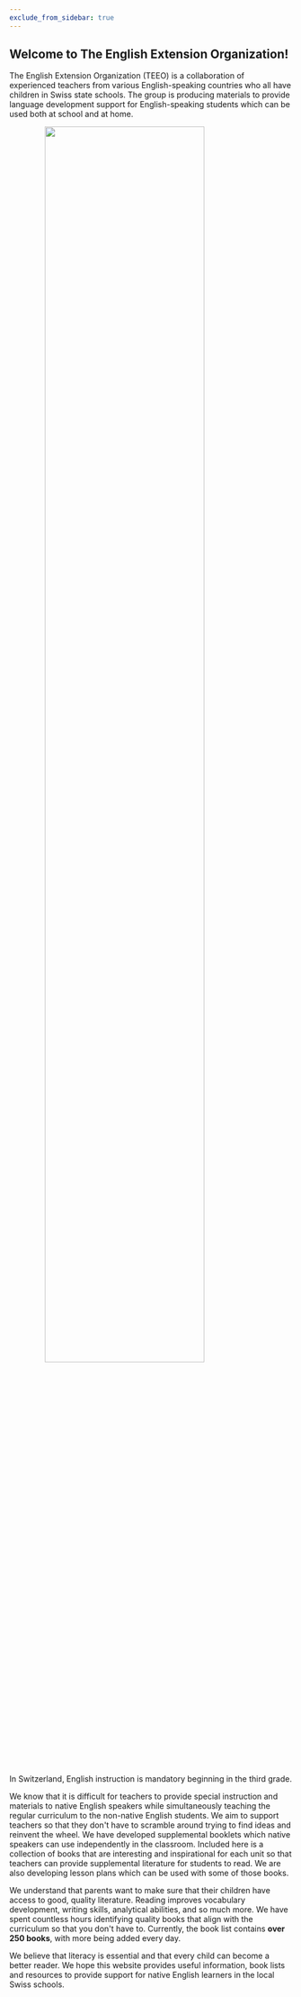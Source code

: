 ```yaml
---
exclude_from_sidebar: true
---
```


## Welcome to The English Extension Organization! 


The English Extension Organization (TEEO) is a collaboration of experienced teachers from various English-speaking countries who all have children in Swiss state schools. The group is producing materials to provide language development support for English-speaking students which can be used both at school and at home.  

<img src="https://i.imgur.com/msRysTK.png" width="75%" style="display:block;margin-left:auto;margin-right:auto;"/>
In Switzerland, English instruction is mandatory beginning in the third grade.  

We know that it is difficult for teachers to provide special instruction and materials to native English speakers while simultaneously teaching the regular curriculum to the non-native English students.  We aim to support  teachers so that they don't have to scramble around trying to find ideas and reinvent the wheel.  We have developed supplemental booklets which native speakers can use independently in the classroom.  Included here is a collection of books that are interesting and inspirational for each unit so that teachers can provide supplemental literature for students to read.  We are also developing lesson plans which can be used with some of those books. 

We understand that parents want to make sure that their children have access to good, quality literature.  Reading improves vocabulary development, writing skills, analytical abilities, and so much more.  We have spent countless hours identifying quality books that align with the curriculum so that you don't have to.  Currently, the book list contains **over 250 books**, with more being added every day.

We believe that literacy is essential and that every child can become a better reader.  We hope this website provides useful information, book lists and resources to provide support for native English learners in the local Swiss schools.  

<!--stackedit_data:
eyJoaXN0b3J5IjpbLTExOTEwOTcwMDAsLTEwODMzODMxNDQsLT
gwMDEzODU2OSwxMzQxNjUyMTQ2LC00MjczMjQzNTUsLTk2MzU1
NDQ1NSwyMDc2MzIwMjY4LC00OTA1ODAzNzksLTgxNDcxNDc1OC
wtMjAzNDMwMTU2OSwtMTA4NTA2MzY5OCwtMTYyNDc0NjI3MCwt
MTA1MzM5NzQwMSwtMTYyNDc0NjI3MCw3MzA1Mjg4MjgsLTk1Mz
g1NDI3NSwtOTUzODU0Mjc1LC0yOTM4MDU2MDAsMTQ3NTQ2OTUw
OCwtMTc2NzY0NzgyOF19
-->